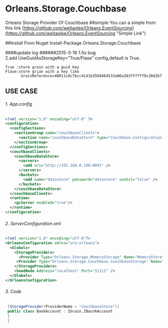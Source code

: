 # Orleans.Storage.Couchbase
   Orleans Storage Provider Of Couchbase
##simple
  You can a simple from this link [https://github.com/weitaolee/Orleans.EventSourcing](https://github.com/weitaolee/Orleans.EventSourcing "Simple Link")

##Install From Nuget
    Install-Package Orleans.Storage.Couchbase

####update log 
######2015-3-16
   1.fix bug   
   2.add UseGuidAsStorageKey="True/Flase" config,default is True. 

    True :store grain with a guid key
    Flase:store grian with a key like 
           GrainReference=40011c8c7bcc4141b3569464533a06a203ffffff9c20d2b7
 

## USE CASE

 
###### 1. App.config
```xml  
<?xml version="1.0" encoding="utf-8" ?>
<configuration>
  <configSections>
    <sectionGroup name="couchbaseClients">
      <section name="couchbaseDataStore" type="Couchbase.Configuration.Client.Providers.CouchbaseClientSection, Couchbase.NetClient" />
    </sectionGroup>
  </configSections>
  <couchbaseClients>
    <couchbaseDataStore>
      <servers>
        <add uri="http://192.168.0.100:8091" />
      </servers>
      <buckets>
        <add name="datastore" password="datastore" useSsl="false" />
      </buckets>
    </couchbaseDataStore>
  </couchbaseClients>
  <runtime>
    <gcServer enabled="true"/>
  </runtime>
</configuration>
``` 

###### 2. ServerConfiguration.xml
```xml
<?xml version="1.0" encoding="utf-8"?>
<OrleansConfiguration xmlns="urn:orleans">
  <Globals>
    <StorageProviders>
      <Provider Type="Orleans.Storage.MemoryStorage" Name="MemoryStore" />
     <Provider Type="Orleans.Storage.Couchbase.CouchbaseStorage" Name="CouchbaseStore" UseGuidAsStorageKey="True" ConfigSectionName="couchbaseClients/couchbaseDataStore" />
    </StorageProviders>
    <SeedNode Address="localhost" Port="11111" />
  </Globals>
</OrleansConfiguration>

```
###### 3. Code
```csharp
 [StorageProvider(ProviderName = "CouchbaseStore")]
 public class BankAccount : IGrain,IBacnkAccount
 {
 }
```
